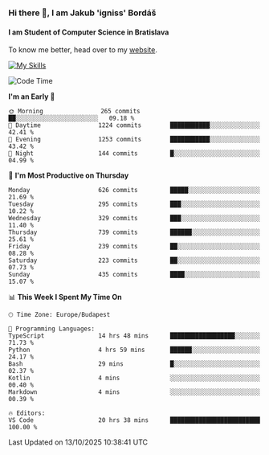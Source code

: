 ### Hi there 👋, I am Jakub 'igniss' Bordáš

#### I am Student of Computer Science in Bratislava
To know me better, head over to my [website](https://bordas.sk).

[![My Skills](https://skillicons.dev/icons?i=js,typescript,html,css,figma,svelte,vue,next,postgresql,nest,express,nodejs)](https://bordas.sk)


<!--START_SECTION:waka-->
![Code Time](http://img.shields.io/badge/Code%20Time-2%2C189%20hrs%201%20min-blue)

**I'm an Early 🐤** 

```text
🌞 Morning                265 commits         ██░░░░░░░░░░░░░░░░░░░░░░░   09.18 % 
🌆 Daytime                1224 commits        ███████████░░░░░░░░░░░░░░   42.41 % 
🌃 Evening                1253 commits        ███████████░░░░░░░░░░░░░░   43.42 % 
🌙 Night                  144 commits         █░░░░░░░░░░░░░░░░░░░░░░░░   04.99 % 
```
📅 **I'm Most Productive on Thursday** 

```text
Monday                   626 commits         █████░░░░░░░░░░░░░░░░░░░░   21.69 % 
Tuesday                  295 commits         ███░░░░░░░░░░░░░░░░░░░░░░   10.22 % 
Wednesday                329 commits         ███░░░░░░░░░░░░░░░░░░░░░░   11.40 % 
Thursday                 739 commits         ██████░░░░░░░░░░░░░░░░░░░   25.61 % 
Friday                   239 commits         ██░░░░░░░░░░░░░░░░░░░░░░░   08.28 % 
Saturday                 223 commits         ██░░░░░░░░░░░░░░░░░░░░░░░   07.73 % 
Sunday                   435 commits         ████░░░░░░░░░░░░░░░░░░░░░   15.07 % 
```


📊 **This Week I Spent My Time On** 

```text
🕑︎ Time Zone: Europe/Budapest

💬 Programming Languages: 
TypeScript               14 hrs 48 mins      ██████████████████░░░░░░░   71.73 % 
Python                   4 hrs 59 mins       ██████░░░░░░░░░░░░░░░░░░░   24.17 % 
Bash                     29 mins             █░░░░░░░░░░░░░░░░░░░░░░░░   02.37 % 
Kotlin                   4 mins              ░░░░░░░░░░░░░░░░░░░░░░░░░   00.40 % 
Markdown                 4 mins              ░░░░░░░░░░░░░░░░░░░░░░░░░   00.39 % 

🔥 Editors: 
VS Code                  20 hrs 38 mins      █████████████████████████   100.00 % 
```


 Last Updated on 13/10/2025 10:38:41 UTC
<!--END_SECTION:waka-->
